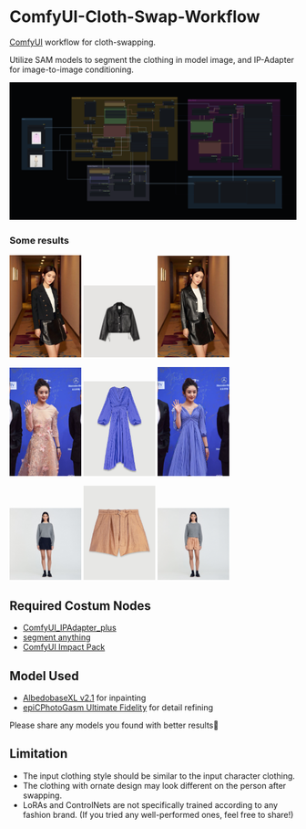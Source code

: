 # ComfyUI-Cloth-Swap-Workflow
[ComfyUI](https://github.com/comfyanonymous/ComfyUI) workflow for cloth-swapping. 

Utilize SAM models to segment the clothing in model image, and IP-Adapter for image-to-image conditioning.

![Screenshot of overall workflow](./workflow.png)

### Some results
<img src="./samples/zly/zly3.jpeg" width="25%"> <img src="./samples/zly/cloth3.png" width="25%"> <img src="./samples/zly/out3.png" width="25%">

<img src="./samples/zly/zly2.jpg" width="25%"> <img src="./samples/zly/cloth2.png" width="25%"> <img src="./samples/zly/out2.png" width="25%">

<img src="./samples/image_2/model-2.jpg" width="25%"> <img src="./samples/image_2/cloth-2.jpg" width="25%"> <img src="./samples/image_2/out-2.png" width="25%">

## Required Costum Nodes
- [ComfyUI_IPAdapter_plus](https://github.com/cubiq/ComfyUI_IPAdapter_plus)
- [segment anything](https://github.com/storyicon/comfyui_segment_anything)
- [ComfyUI Impact Pack](https://github.com/ltdrdata/ComfyUI-Impact-Pack)

## Model Used
- [AlbedobaseXL v2.1](https://civitai.com/models/140737/albedobase-xl) for inpainting
- [epiCPhotoGasm Ultimate Fidelity](https://civitai.com/models/132632?modelVersionId=429454) for detail refining

Please share any models you found with better results🤗

## Limitation
- The input clothing style should be similar to the input character clothing.
- The clothing with ornate design may look different on the person after swapping.
- LoRAs and ControlNets are not specifically trained according to any fashion brand. (If you tried any well-performed ones, feel free to share!)

